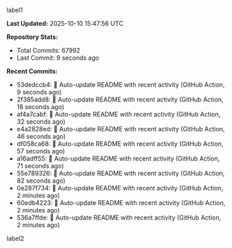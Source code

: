 
label1 
<!-- ACTIVITY_START -->
**Last Updated:** 2025-10-10 15:47:56 UTC

**Repository Stats:**
- Total Commits: 67992
- Last Commit: 9 seconds ago

**Recent Commits:**
- 53dedccb4: 🤖 Auto-update README with recent activity (GitHub Action, 9 seconds ago)
- 2f385add8: 🤖 Auto-update README with recent activity (GitHub Action, 18 seconds ago)
- af4a7cabf: 🤖 Auto-update README with recent activity (GitHub Action, 32 seconds ago)
- e4a2828ed: 🤖 Auto-update README with recent activity (GitHub Action, 46 seconds ago)
- df058ca68: 🤖 Auto-update README with recent activity (GitHub Action, 57 seconds ago)
- a16adff55: 🤖 Auto-update README with recent activity (GitHub Action, 71 seconds ago)
- 55e789326: 🤖 Auto-update README with recent activity (GitHub Action, 82 seconds ago)
- 0e287f734: 🤖 Auto-update README with recent activity (GitHub Action, 2 minutes ago)
- 60edb4223: 🤖 Auto-update README with recent activity (GitHub Action, 2 minutes ago)
- 536a7ffde: 🤖 Auto-update README with recent activity (GitHub Action, 2 minutes ago)
<!-- ACTIVITY_END -->

label2

